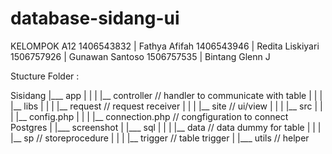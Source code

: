 # database-sidang-ui
KELOMPOK A12
1406543832 | Fathya Afifah
1406543946 | Redita Liskiyari
1506757926 | Gunawan Santoso
1506757535 | Bintang Glenn J


Stucture Folder :

Sisidang
|___ app
|   |
|   |__ controller // handler to communicate with table
|   |
|   |__ libs
|   |
|   |__ request // request receiver
|   |
|   |__ site // ui/view
|   |
|   |__ src
|   |
|   |__ config.php
|   |
|   |__ connection.php // congfiguration to connect Postgres
|
|___ screenshot
|
|___ sql
|   |
|   |__ data // data dummy for table
|   |
|   |__ sp // storeprocedure
|   |
|   |__ trigger // table trigger
|
|___ utils // helper
